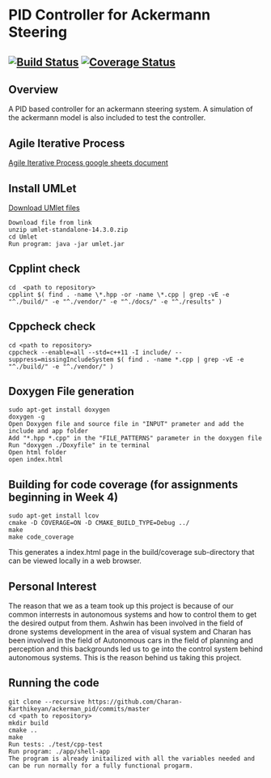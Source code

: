 # PID Controller for Ackermann Steering
[![Build Status](https://travis-ci.org/Charan-Karthikeyan/ackerman_pid.svg?branch=iteration_1_design)](https://travis-ci.org/Charan-Karthikeyan/ackerman_pid)
[![Coverage Status](https://coveralls.io/repos/github/Charan-Karthikeyan/ackerman_pid/badge.svg?branch=iteration_2_implementation)](https://coveralls.io/github/Charan-Karthikeyan/ackerman_pid?branch=iteration_2_implementation)
---

## Overview

A PID based controller for an ackermann steering system. A simulation of the ackermann model is also included to test the controller.

## Agile Iterative Process

[Agile Iterative Process google sheets document](https://docs.google.com/spreadsheets/d/1OC-UdeI0B-3x7UZrUb_SEa5TkO0w30IA12mvkQLu_Fg/edit#gid=0)

## Install UMLet

[Download UMlet files](https://www.umlet.com/download/umlet_14_3/umlet-standalone-14.3.0.zip)
```
Download file from link
unzip umlet-standalone-14.3.0.zip
cd Umlet
Run program: java -jar umlet.jar 
```

## Cpplint check
```
cd  <path to repository>
cpplint $( find . -name \*.hpp -or -name \*.cpp | grep -vE -e "^./build/" -e "^./vendor/" -e "^./docs/" -e "^./results" )
```

## Cppcheck check
```
cd <path to repository>
cppcheck --enable=all --std=c++11 -I include/ --suppress=missingIncludeSystem $( find . -name *.cpp | grep -vE -e "^./build/" -e "^./vendor/" )
```

## Doxygen File generation
```
sudo apt-get install doxygen
doxygen -g
Open Doxygen file and source file in "INPUT" prameter and add the include and app folder
Add "*.hpp *.cpp" in the "FILE_PATTERNS" parameter in the doxygen file
Run "doxygen ./Doxyfile" in te terminal
Open html folder
open index.html
 ```

## Building for code coverage (for assignments beginning in Week 4)
```
sudo apt-get install lcov
cmake -D COVERAGE=ON -D CMAKE_BUILD_TYPE=Debug ../
make
make code_coverage
```
This generates a index.html page in the build/coverage sub-directory that can be viewed locally in a web browser.

## Personal Interest 
The reason that we as a team took up this project is because of our common interrests in autonomous systems and how to control them to get the desired output from them. Ashwin has been involved in the field of drone systems development in the area of visual system and Charan has been involved in the field of Autonomous cars in the field of planning and perception and this backgrounds led us to ge into the control system behind autonomous systems. This is the reason behind us taking this project.

## Running the code
```
git clone --recursive https://github.com/Charan-Karthikeyan/ackerman_pid/commits/master
cd <path to repository>
mkdir build 
cmake ..
make
Run tests: ./test/cpp-test
Run program: ./app/shell-app
The program is already initailized with all the variables needed and can be run normally for a fully functional progarm.
``` 


